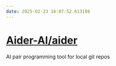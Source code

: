 ```yaml
---
date: 2025-02-23 16:07:52.613186
---
```


# [Aider-AI/aider](https://github.com/Aider-AI/aider)

AI pair programming tool for local git repos